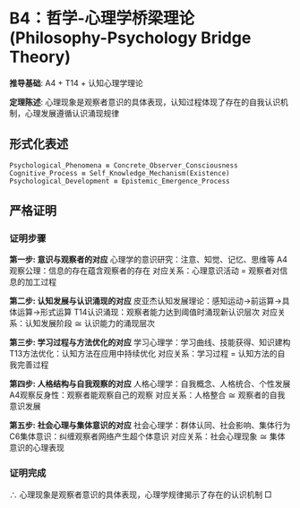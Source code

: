 # B4：哲学-心理学桥梁理论 (Philosophy-Psychology Bridge Theory)

**推导基础**: A4 + T14 + 认知心理学理论

**定理陈述**: 心理现象是观察者意识的具体表现，认知过程体现了存在的自我认识机制，心理发展遵循认识涌现规律

## 形式化表述
```
Psychological_Phenomena ≡ Concrete_Observer_Consciousness
Cognitive_Process ≡ Self_Knowledge_Mechanism(Existence)
Psychological_Development ≡ Epistemic_Emergence_Process
```

## 严格证明

### 证明步骤

**第一步: 意识与观察者的对应**
心理学的意识研究：注意、知觉、记忆、思维等
A4观察公理：信息的存在蕴含观察者的存在
对应关系：心理意识活动 = 观察者对信息的加工过程

**第二步: 认知发展与认识涌现的对应**
皮亚杰认知发展理论：感知运动→前运算→具体运算→形式运算
T14认识涌现：观察者能力达到阈值时涌现新认识层次
对应关系：认知发展阶段 ≅ 认识能力的涌现层次

**第三步: 学习过程与方法优化的对应**
学习心理学：学习曲线、技能获得、知识建构
T13方法优化：认知方法在应用中持续优化
对应关系：学习过程 = 认知方法的自我完善过程

**第四步: 人格结构与自我观察的对应**
人格心理学：自我概念、人格统合、个性发展
A4观察反身性：观察者能观察自己的观察
对应关系：人格整合 ≅ 观察者的自我意识发展

**第五步: 社会心理与集体意识的对应**
社会心理学：群体认同、社会影响、集体行为
C6集体意识：纠缠观察者网络产生超个体意识
对应关系：社会心理现象 ≅ 集体意识的心理表现

### 证明完成
∴ 心理现象是观察者意识的具体表现，心理学规律揭示了存在的认识机制 □
